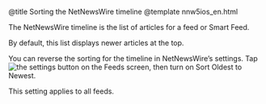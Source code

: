 @title Sorting the NetNewsWire timeline
@template nnw5ios_en.html

The NetNewsWire timeline is the list of articles for a feed or Smart Feed.

By default, this list displays newer articles at the top.

You can reverse the sorting for the timeline in NetNewsWire’s settings. Tap <img src="../../../images/ios-icon-settings.png" alt="the settings button" class="ios-inline-button-large" /> on the Feeds screen, then turn on Sort Oldest to Newest.

This setting applies to all feeds.